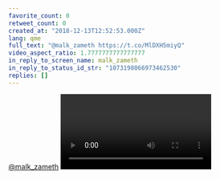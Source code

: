 ```yaml
---
favorite_count: 0
retweet_count: 0
created_at: "2018-12-13T12:52:53.000Z"
lang: qme
full_text: "@malk_zameth https://t.co/MlDXH5miyQ"
video_aspect_ratio: 1.7777777777777777
in_reply_to_screen_name: malk_zameth
in_reply_to_status_id_str: "1073198066973462530"
replies: []
---
```


[@malk_zameth](https://twitter.com/malk_zameth)
![Embedded Video](https://twitter-media-coderbyheart.s3.eu-north-1.amazonaws.com/1073199077851049984-DuTE3myW0AEXX9e.mp4)
